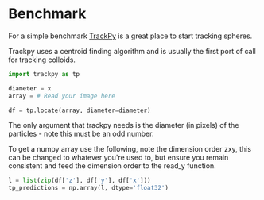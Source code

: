 # Benchmark

For a simple benchmark [TrackPy](https://github.com/soft-matter/trackpy) is a great place to start tracking spheres.

Trackpy uses a centroid finding algorithm and is usually the first port of call for tracking colloids.

```python
import trackpy as tp

diameter = x
array = # Read your image here

df = tp.locate(array, diameter=diameter)
```

The only argument that trackpy needs is the diameter (in pixels) of the particles - note this must be an odd number.

To get a numpy array use the following, note the dimension order zxy, this can be changed to whatever you're used to, but ensure you remain consistent and feed the dimension order to the read_y function.

```python
l = list(zip(df['z'], df['y'], df['x']))
tp_predictions = np.array(l, dtype='float32')
```